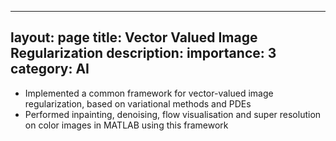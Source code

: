 
---
layout: page
title: Vector Valued Image Regularization 
description: 
importance: 3
category: AI
---

- Implemented a common framework for vector-valued image regularization, based on variational methods and PDEs
- Performed inpainting, denoising, flow visualisation and super resolution on color images in MATLAB using this framework
